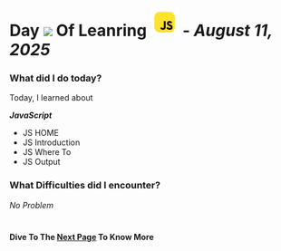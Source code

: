 # Day [<img src="assets/day-1.png" height="50px">](day-1.md) Of Leanring [<img src="assets/js.png" height="50px">](learn-js) - *August 11, 2025*
  
### What did I do today?

Today, I learned about

***JavaScript***

- JS HOME
- JS Introduction
- JS Where To
- JS Output

### What Difficulties did I encounter?

*No Problem*
#
**Dive To The [Next Page](day-2.md) To Know More**


